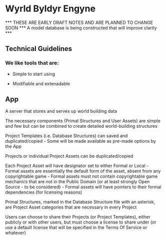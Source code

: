 # Wyrld Byldyr Engyne

*** THESE ARE EARLY DRAFT NOTES AND ARE PLANNED TO CHANGE SOON *** A model database is being constructed that will improve clarity ***

## Technical Guidelines

### We like tools that are:

- Simple to start using

- Modifiable and extenadable

## App

A server that stores and serves up world building data

The necessary components (Primal Structures and User Assets) are simple and few but can be combined to create detailed world-building structures

Project Templates (i.e. Database Structures) can saved and duplicated/copied
    - Some will be made available as pre-made options by the App

Projects or individual Project Assets can be duplicated/copied

Each Project Asset will have designator set to either Formal or Local
    - Formal assets are essentially the default form of the asset, absent from any copyrightable game 
    - Formal assets must not contain copyrightable game mechanics that are not in the Public Domain (or at least strongly Open Source - to be considered)
    - Formal assets will have pointers to their formal dependencies (for licensing reasons)

Primal Structures, marked in the Database Structure file with an asterisk, are Project Asset categories that are necessary in every Project

Users can choose to share their Projects (or Project Templates), either publicly or with other users, but must choose a license to share under (or use a default license that will be specified in the Terms Of Service or whatever)